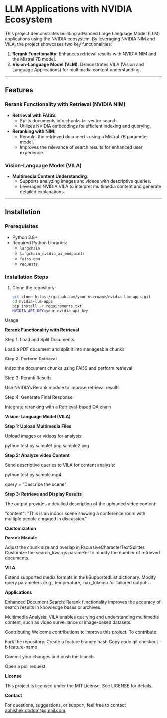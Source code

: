 # LLM Applications with NVIDIA Ecosystem

This project demonstrates building advanced Large Language Model (LLM) applications using the NVIDIA ecosystem. By leveraging NVIDIA NIM and VILA, the project showcases two key functionalities:
1. **Rerank Functionality**: Enhances retrieval results with NVIDIA NIM and the Mistral 7B model.
2. **Vision-Language Model (VLM)**: Demonstrates VILA (Vision and Language Applications) for multimedia content understanding.

---

## Features

### Rerank Functionality with Retrieval (NVIDIA NIM)
- **Retrieval with FAISS**:
  - Splits documents into chunks for vector search.
  - Utilizes NVIDIA embeddings for efficient indexing and querying.
- **Reranking with NIM**:
  - Reranks the retrieved documents using a Mistral 7B parameter model.
  - Improves the relevance of search results for enhanced user experience.

### Vision-Language Model (VILA)
- **Multimedia Content Understanding**:
  - Supports analyzing images and videos with descriptive queries.
  - Leverages NVIDIA VILA to interpret multimedia content and generate detailed explanations.

---

## Installation

### Prerequisites
- Python 3.8+
- Required Python Libraries:
  - `langchain`
  - `langchain_nvidia_ai_endpoints`
  - `faiss-gpu`
  - `requests`

### Installation Steps
1. Clone the repository:
   ```bash
   git clone https://github.com/your-username/nvidia-llm-apps.git
   cd nvidia-llm-apps
   pip install -r requirements.txt
   NVIDIA_API_KEY=your_nvidia_api_key

Usage

**Rerank Functionality with Retrieval**

Step 1: Load and Split Documents

Load a PDF document and split it into manageable chunks

Step 2: Perform Retrieval

Index the document chunks using FAISS and perform retrieval

Step 3: Rerank Results

Use NVIDIA’s Rerank module to improve retrieval results

Step 4: Generate Final Response

Integrate reranking with a Retrieval-based QA chain

**Vision-Language Model (VILA)**

**Step 1: Upload Multimedia Files**

Upload images or videos for analysis:

python test.py sample1.png sample2.png

**Step 2: Analyze video Content**

Send descriptive queries to VILA for content analysis:

python test.py sample.mp4

query = "Describe the scene"

**Step 3: Retrieve and Display Results**

The output provides a detailed description of the uploaded video content:

"content": "This is an indoor scene showing a conference room with multiple people engaged in discussion."

**Customization**

**Rerank Module**

Adjust the chunk size and overlap in RecursiveCharacterTextSplitter.
Customize the search_kwargs parameter to modify the number of retrieved documents.

**VILA**

Extend supported media formats in the kSupportedList dictionary.
Modify query parameters (e.g., temperature, max_tokens) for tailored outputs.

**Applications**

Enhanced Document Search:
Rerank functionality improves the accuracy of search results in knowledge bases or archives.

Multimedia Analysis:
VILA enables querying and understanding multimedia content, such as video surveillance or image-based datasets.

Contributing
Welcome contributions to improve this project. To contribute:

Fork the repository.
Create a feature branch:
bash
Copy code
git checkout -b feature-name

Commit your changes and push the branch.

Open a pull request.

**License**

This project is licensed under the MIT License. See LICENSE for details.

**Contact**

For questions, suggestions, or support, feel free to contact abhishek.dodda1@gmail.com.

